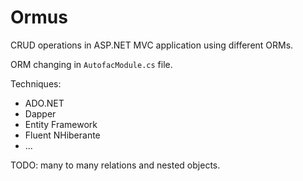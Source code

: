 # Ormus
CRUD operations in ASP.NET MVC application using different ORMs.

ORM changing in ```AutofacModule.cs``` file.

Techniques:
* ADO.NET
* Dapper
* Entity Framework
* Fluent NHiberante
* ...

TODO: many to many relations and nested objects.
